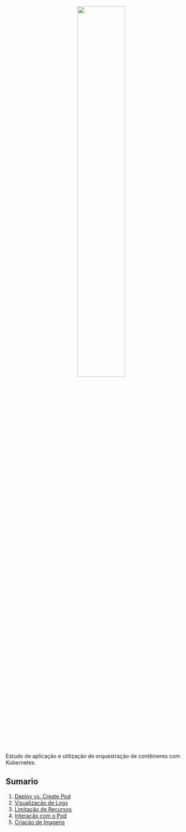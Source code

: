 <div align="center">
<img src="https://www.vectorlogo.zone/logos/kubernetes/kubernetes-ar21.svg" width=50%></img>
</div>

Estudo de aplicação e utilização de orquestração de contêineres com Kubernetes.

## Sumario

1. [Deploy vs. Create Pod](02-Deploy-Vs-Create-Pod.md)
2. [Visualização de Logs](03-Logs.md)
3. [Limitação de Recursos](04-Limitacao-de-recursos.md)
4. [Interação com o Pod](05-Interacao-Pod.md)
5. [Criação de Imagens](06-Criacao-de-Imagens.md)
